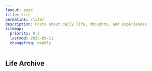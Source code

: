 ```yaml
---
layout: page
title: Life
permalink: /life/
description: Posts about daily life, thoughts, and experiences
sitemap:
  priority: 0.8
  lastmod: 2025-05-11
  changefreq: weekly
---
```


## Life Archive
